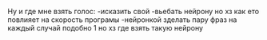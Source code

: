 Ну и где мне взять голос:
-исказить свой
-вьебать нейрону но хз как ето повлияет на скорость програмы
-нейронкой зделать пару фраз на каждый случай подобно 1 но хз где взять такую нейрону